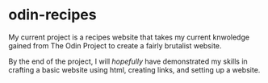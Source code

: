 # odin-recipes
My current project is a recipes website that takes my current knwoledge gained from The Odin Project to create a fairly brutalist website. 

By the end of the project, I will *hopefully* have demonstrated my skills in crafting a basic website using html, creating links, and setting up a website.